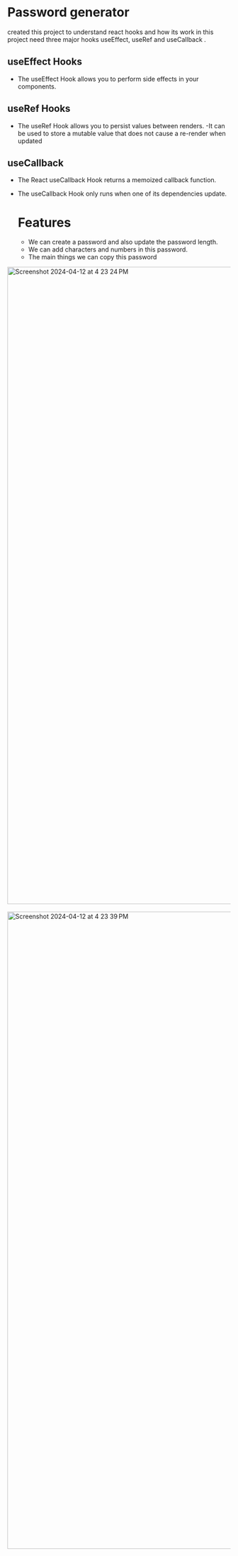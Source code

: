 # Password generator

created this project to understand react hooks and how its work in this project need three major
hooks useEffect, useRef and useCallback .


## useEffect Hooks
- The useEffect Hook allows you to perform side effects in your components.

 ## useRef Hooks
- The useRef Hook allows you to persist values between renders.
-It can be used to store a mutable value that does not cause a re-render when updated

## useCallback
- The React useCallback Hook returns a memoized callback function.
- The useCallback Hook only runs when one of its dependencies update.

  # Features

    - We can create a password and also update the password length.
  - We can add characters and numbers in this password.
  - The main things we can copy this password

<img width="1439" alt="Screenshot 2024-04-12 at 4 23 24 PM" src="https://github.com/rajaNayak123/passwordGenerator-React/assets/153702745/ee5db381-3942-4ba4-b6c9-bae59bd037e3">
<br><br>
<img width="1439" alt="Screenshot 2024-04-12 at 4 23 39 PM" src="https://github.com/rajaNayak123/passwordGenerator-React/assets/153702745/f33d206e-f5d8-4a87-aa82-ce63a08e8758">

